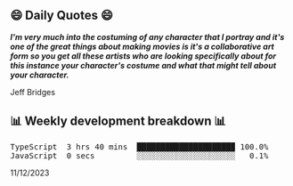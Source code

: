 ## 😄 Daily Quotes 😄

_**I'm very much into the costuming of any character that I portray and it's one of the great things about making movies is it's a collaborative art form so you get all these artists who are looking specifically about for this instance your character's costume and what that might tell about your character.**_

Jeff Bridges



## 📊 Weekly development breakdown 📊

<pre>TypeScript  3 hrs 40 mins  ████████████████████▉ 100.0%
JavaScript  0 secs         ░░░░░░░░░░░░░░░░░░░░░   0.1%</pre>

11/12/2023